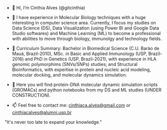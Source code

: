 - 👋 Hi, I’m Cinthia Alves (@gitcinthia)

- 🌱 I have experience in Molecular Biology techniques with a huge interesting in computer science area. Currently, I focus my studies on Data Science (DS), Data Visualization (using Power BI and Google Data Studio softwares) and Machine Learning (ML) to become a professional with abilities to move through biology, immunolgy and technology fields.

- 👀 Curriculum Summary: Bachelor in Biomedical Science (C.U. Barão de Mauá, Brazil-2010), MSc. in Basic and Applied Immunology (USP, Brazil-2016) and PhD in Genetics (USP, Brazil-2021), with experience in HLA genomic polymorphims (SNVs/SNPs) studies; and Structural Bioinformatics, with expertise in protein and nucleic acid modeling, molecular docking, and molecular dynamics simulation.

- 💞️ Here you will find protein-DNA molecular dynamic simulation scripts (GROMACs) and python notebooks from my DS and ML studies (UNDER CONSTRUCTION).

- 📫 Feel free to contact me: cinthiaca.alves@gmail.com or cinthiacalves@alumni.usp.br 

"It's never too late to expand your knowledge."

<!---
gitcinthia/gitcinthia is a ✨ special ✨ repository because its `README.md` (this file) appears on your GitHub profile.
You can click the Preview link to take a look at your changes.
--->
